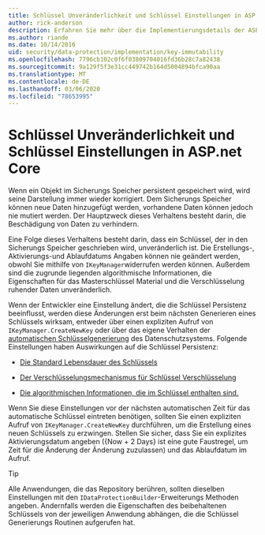 ```yaml
---
title: Schlüssel Unveränderlichkeit und Schlüssel Einstellungen in ASP.net Core
author: rick-anderson
description: Erfahren Sie mehr über die Implementierungsdetails der ASP.net Core Datenschutz schlüsselimmuability-APIs.
ms.author: riande
ms.date: 10/14/2016
uid: security/data-protection/implementation/key-immutability
ms.openlocfilehash: 7796cb102c0f6f03809704016fd36b28c7a82438
ms.sourcegitcommit: 9a129f5f3e31cc449742b164d5004894bfca90aa
ms.translationtype: MT
ms.contentlocale: de-DE
ms.lasthandoff: 03/06/2020
ms.locfileid: "78653995"
---
```

# <a name="key-immutability-and-key-settings-in-aspnet-core"></a>Schlüssel Unveränderlichkeit und Schlüssel Einstellungen in ASP.net Core

Wenn ein Objekt im Sicherungs Speicher persistent gespeichert wird, wird seine Darstellung immer wieder korrigiert. Dem Sicherungs Speicher können neue Daten hinzugefügt werden, vorhandene Daten können jedoch nie mutiert werden. Der Hauptzweck dieses Verhaltens besteht darin, die Beschädigung von Daten zu verhindern.

Eine Folge dieses Verhaltens besteht darin, dass ein Schlüssel, der in den Sicherungs Speicher geschrieben wird, unveränderlich ist. Die Erstellungs-, Aktivierungs-und Ablaufdatums Angaben können nie geändert werden, obwohl Sie mithilfe von `IKeyManager`widerrufen werden können. Außerdem sind die zugrunde liegenden algorithmische Informationen, die Eigenschaften für das Masterschlüssel Material und die Verschlüsselung ruhender Daten unveränderlich.

Wenn der Entwickler eine Einstellung ändert, die die Schlüssel Persistenz beeinflusst, werden diese Änderungen erst beim nächsten Generieren eines Schlüssels wirksam, entweder über einen expliziten Aufruf von `IKeyManager.CreateNewKey` oder über das eigene Verhalten der [automatischen Schlüsselgenerierung](xref:security/data-protection/implementation/key-management#data-protection-implementation-key-management) des Datenschutzsystems. Folgende Einstellungen haben Auswirkungen auf die Schlüssel Persistenz:

* [Die Standard Lebensdauer des Schlüssels](xref:security/data-protection/implementation/key-management#data-protection-implementation-key-management)

* [Der Verschlüsselungsmechanismus für Schlüssel Verschlüsselung](xref:security/data-protection/implementation/key-encryption-at-rest)

* [Die algorithmischen Informationen, die im Schlüssel enthalten sind.](xref:security/data-protection/configuration/overview#changing-algorithms-with-usecryptographicalgorithms)

Wenn Sie diese Einstellungen vor der nächsten automatischen Zeit für das automatische Schlüssel eintreten benötigen, sollten Sie einen expliziten Aufruf von `IKeyManager.CreateNewKey` durchführen, um die Erstellung eines neuen Schlüssels zu erzwingen. Stellen Sie sicher, dass Sie ein explizites Aktivierungsdatum angeben ({Now + 2 Days} ist eine gute Faustregel, um Zeit für die Änderung der Änderung zuzulassen) und das Ablaufdatum im Aufruf.

>[!TIP]
> Alle Anwendungen, die das Repository berühren, sollten dieselben Einstellungen mit den `IDataProtectionBuilder`-Erweiterungs Methoden angeben. Andernfalls werden die Eigenschaften des beibehaltenen Schlüssels von der jeweiligen Anwendung abhängen, die die Schlüssel Generierungs Routinen aufgerufen hat.

